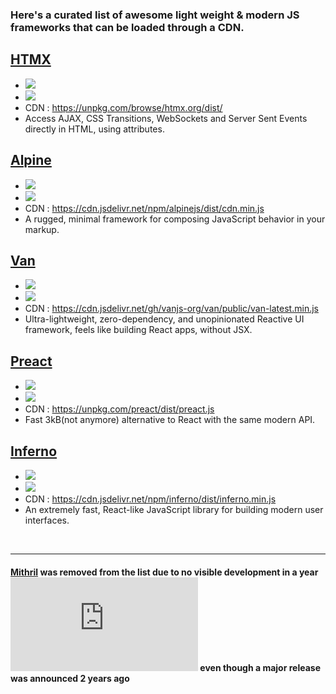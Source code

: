 ### Here's a curated list of awesome light weight & modern JS frameworks that can be loaded through a CDN.

## [HTMX](https://htmx.org/)
  - [![](https://img.shields.io/github/stars/bigskysoftware/htmx.svg?style=social&label=Star)](https://github.com/bigskysoftware/htmx)
  - [![](https://img.shields.io/github/release-date/bigskysoftware/htmx)](https://github.com/bigskysoftware/htmx/releases)
  - CDN : https://unpkg.com/browse/htmx.org/dist/
  - Access AJAX, CSS Transitions, WebSockets and Server Sent Events directly in HTML, using attributes.

## [Alpine](https://alpinejs.dev/)
  - [![](https://img.shields.io/github/stars/alpinejs/alpine.svg?style=social&label=Star)](https://github.com/alpinejs/alpine)
  - [![](https://img.shields.io/github/release-date/alpinejs/alpine)](https://github.com/alpinejs/alpine/releases)
  - CDN : https://cdn.jsdelivr.net/npm/alpinejs/dist/cdn.min.js
  -  A rugged, minimal framework for composing JavaScript behavior in your markup.

## [Van](https://vanjs.org)
  - [![](https://img.shields.io/github/stars/vanjs-org/van.svg?style=social&label=Star)](https://github.com/vanjs-org/van)
  - [![](https://img.shields.io/github/release-date/vanjs-org/van)](https://github.com/vanjs-org/van/releases)
  - CDN : https://cdn.jsdelivr.net/gh/vanjs-org/van/public/van-latest.min.js
  - Ultra-lightweight, zero-dependency, and unopinionated Reactive UI framework, feels like building React apps, without JSX.

## [Preact](https://preactjs.com/)
  - [![](https://img.shields.io/github/stars/preactjs/preact.svg?style=social&label=Star)](https://github.com/preactjs/preact)
  - [![](https://img.shields.io/github/release-date/preactjs/preact)](https://github.com/preactjs/preact/releases)
  - CDN : https://unpkg.com/preact/dist/preact.js
  - Fast 3kB(not anymore) alternative to React with the same modern API.

## [Inferno](https://infernojs.org/)
  - [![](https://img.shields.io/github/stars/infernojs/inferno.svg?style=social&label=Star)](https://github.com/infernojs/inferno)
  - [![](https://img.shields.io/github/release-date/infernojs/inferno)](https://github.com/infernojs/inferno/releases)
  - CDN : https://cdn.jsdelivr.net/npm/inferno/dist/inferno.min.js
  - An extremely fast, React-like JavaScript library for building modern user interfaces.

<br>
<hr>

#### [Mithril](https://github.com/MithrilJS/mithril.js) was removed from the list due to no visible development in a year ![](https://img.shields.io/github/release-date/mithriljs/mithril.js) even though a major release was announced 2 years ago
